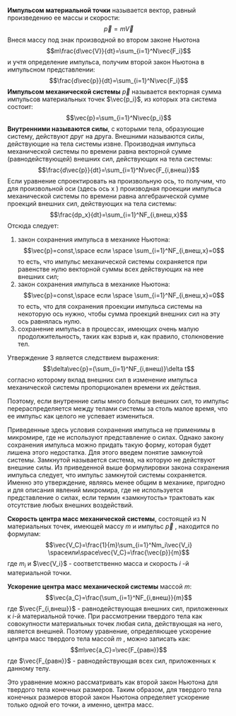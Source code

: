 **Импульсом материальной точки** называется вектор, равный произведению ее массы и скорости: $$\vec{p}=m\vec{V}$$Внеся массу под знак производной во втором законе Ньютона $$m\frac{d\vec{V}}{dt}=\sum_{i=1}^N\vec{F_i}$$и учтя определение импульса, получим второй закон Ньютона в импульсном представлении: $$\frac{d\vec{p}}{dt}=\sum_{i=1}^N\vec{F_i}$$**Импульсом механической системы**  $\vec{p}$ называется векторная сумма импульсов материальных точек $\vec{p_i}$, из которых эта система состоит: $$\vec{p}=\sum_{i=1}^N\vec{p_i}$$**Внутренними называются силы**, с которыми тела, образующие систему, действуют друг на друга. Внешними называются силы, действующие на тела системы извне. Производная импульса механической системы по времени равна векторной сумме (равнодействующей) внешних сил, действующих на тела системы: $$\frac{d\vec{p}}{dt}=\sum_{i=1}^N\vec{F_{i,внеш}}$$Если уравнение спроектировать на произвольную ось, то получим, что для произвольной оси (здесь ось x ) производная проекции импульса механической системы по времени равна алгебраической сумме проекций внешних сил, действующих на тела системы: $$\frac{dp_x}{dt}=\sum_{i=1}^NF_{i,внеш,x}$$Отсюда следует:
1. закон сохранения импульса в механике Ньютона: $$\vec{p}=const,\space если \space \sum_{i=1}^NF_{i,внеш,x}=0$$то есть, что импульс механической системы сохраняется при равенстве нулю векторной суммы всех действующих на нее внешних сил;
2. закон сохранения импульса в механике Ньютона: $$\vec{p}=const,\space если \space \sum_{i=1}^NF_{i,внеш,x}=0$$то есть, что для сохранения проекции импульса системы на некоторую ось нужно, чтобы сумма проекций внешних сил на эту ось равнялась нулю.
3. сохранение импульса в процессах, имеющих очень малую продолжительность, таких как взрыв и, как правило, столкновение тел.

Утверждение 3 является следствием выражения: $$\delta\vec{p}=(\sum_{i=1}^NF_{i,внеш)}\delta t$$согласно которому вклад внешних сил в изменение импульса механической системы пропорционален времени их действия.

Поэтому, если внутренние силы много больше внешних сил, то импульс перераспределяется между телами системы за столь малое время, что ее импульс как целого не успевает измениться.

Приведенные здесь условия сохранения импульса не применимы в микромире, где не используют представление о силах. Однако закону сохранения импульса можно придать такую форму, которая будет лишена этого недостатка. Для этого введем понятие замкнутой системы. Замкнутой называется система, на которую не действуют внешние силы. Из приведенной выше формулировки закона сохранения импульса следует, что импульс замкнутой системы сохраняется. Именно это утверждение, являясь менее общим в механике, пригодно и для описания явлений микромира, где не используется представление о силах, если термин «замкнутость» трактовать как отсутствие любых внешних воздействий.

**Скорость центра масс механической системы**, состоящей из N материальных точек, имеющей массу $m$ и импульс $\vec{p}$ , находится по формулам: $$\vec{V_C}=\frac{1}{m}\sum_{i=1}^Nm_i\vec{V_i} \spaceили\space\vec{V_C}=\frac{\vec{p}}{m}$$где $m_i$ и $\vec{V_i}$ - соответственно масса и скорость $i$ -й материальной точки.

**Ускорение центра масс механической системы** массой $m$: $$\vec{a_C}=\frac{\sum_{i=1}^NF_{i,внеш}}{m}$$где $\vec{F_{i,внеш}}$ - равнодействующая внешних сил, приложенных к $i$-й материальной точке. При рассмотрении твердого тела как совокупности материальных точек любая сила, действующая на него, является внешней. Поэтому уравнение, определяющее ускорение центра масс твердого тела массой $m$ , можно записать как: $$m\vec{a_C}=\vec{F_{равн}}$$где $\vec{F_{равн}}$ - равнодействующая всех сил, приложенных к данному телу.

Это уравнение можно рассматривать как второй закон Ньютона для твердого тела конечных размеров. Таким образом, для твердого тела конечных размеров второй закон Ньютона определяет ускорение только одной его точки, а именно, центра масс.